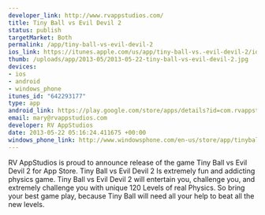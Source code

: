 ```yaml
--- 
developer_link: http://www.rvappstudios.com/
title: Tiny Ball vs Evil Devil 2
status: publish
targetMarket: Both
permalink: /app/tiny-ball-vs-evil-devil-2
ios_link: https://itunes.apple.com/us/app/tiny-ball-vs.-evil-devil-2/id642293177?mt=8
thumb: /uploads/app/2013-05/2013-05-22-tiny-ball-vs-evil-devil-2.jpg
devices: 
- ios
- android
- windows_phone
itunes_id: "642293177"
type: app
android_link: https://play.google.com/store/apps/details?id=com.rvappstudios.tinyballvsevildevil2
email: mary@rvappstudios.com
developer: RV AppStudios
date: 2013-05-22 05:16:24.411675 +00:00
windows_phone_link: http://www.windowsphone.com/en-us/store/app/tinyball/57203406-48ef-4f56-bd3f-df1bcdc5271c
---
```


RV AppStudios is proud to announce release of the game Tiny Ball vs Evil Devil 2 for App Store. Tiny Ball vs Evil Devil 2 Is  extremely fun and addicting physics game. Tiny Ball vs Evil Devil 2 will entertain you, challenge you, and extremely challenge you with unique 120 Levels of real Physics. So bring your best game play, because Tiny Ball will need all your help to beat all the new levels.
